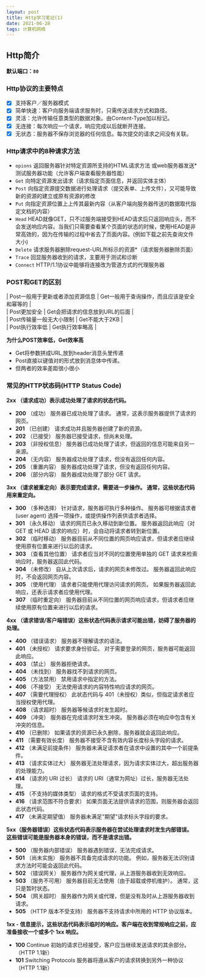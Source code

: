 ```yaml
---
layout: post
title: Http学习笔记(1)
date: 2021-06-28
tags: 计算机网络
---
```


## Http简介

**默认端口：`80`**

### Http协议的主要特点
- [x] 支持客户／服务器模式
- [x] 简单快速：客户向服务端请求服务时，只需传送请求方式和路径。
- [x] 灵活：允许传输任意类型的数据对象。由Content-Type加以标记。
- [x] 无连接：每次响应一个请求，响应完成以后就断开连接。
- [x] 无状态：服务器不保存浏览器的任何信息。每次提交的请求之间没有关联。

### Http请求中的8种请求方法

* `opions` 返回服务器针对特定资源所支持的HTML请求方法   或web服务器发送*测试服务器功能（允许客户端查看服务器性能）
* `Get` 向特定资源发出请求（请求指定页面信息，并返回实体主体）
* `Post` 向指定资源提交数据进行处理请求（提交表单、上传文件），又可能导致新的资源的建立或原有资源的修改
* `Put` 向指定资源位置上上传其最新内容（从客户端向服务器传送的数据取代指定文档的内容）
* `Head` HEAD就像GET，只不过服务端接受到HEAD请求后只返回响应头，而不会发送响应内容。当我们只需要查看某个页面的状态的时候，使用HEAD是非常高效的，因为在传输的过程中省去了页面内容。(例如下载之前先查询文件大小)
* `Delete` 请求服务器删除request-URL所标示的资源*（请求服务器删除页面）
* `Trace` 回显服务器收到的请求，主要用于测试和诊断
* `Connect` HTTP/1.1协议中能够将连接改为管道方式的代理服务器

### POST和GET的区别

| Post一般用于更新或者添加资源信息 | Get一般用于查询操作，而且应该是安全和幂等的 |  
| Post更加安全 | Get会把请求的信息放到URL的后面 |  
| Post传输量一般无大小限制 | Get不能大于2KB |  
| Post执行效率低 | Get执行效率略高 |  

**为什么POST效率低，Get效率高**
* Get将参数拼成URL,放到header消息头里传递
* Post直接以键值对的形式放到消息体中传递。
* 但两者的效率差距很小很小

### 常见的HTTP状态码(HTTP Status Code)

**2xx （请求成功）表示成功处理了请求的状态代码。**
* **200**   （成功）  服务器已成功处理了请求。 通常，这表示服务器提供了请求的网页。
* **201**   （已创建）  请求成功并且服务器创建了新的资源。
* **202**   （已接受）  服务器已接受请求，但尚未处理。
* **203**   （非授权信息）  服务器已成功处理了请求，但返回的信息可能来自另一来源。
* **204**   （无内容）  服务器成功处理了请求，但没有返回任何内容。
* **205**   （重置内容） 服务器成功处理了请求，但没有返回任何内容。
* **206**   （部分内容）  服务器成功处理了部分 GET 请求。

**3xx （请求被重定向）表示要完成请求，需要进一步操作。 通常，这些状态代码用来重定向。**
* **300**   （多种选择）  针对请求，服务器可执行多种操作。 服务器可根据请求者 (user agent) 选择一项操作，或提供操作列表供请求者选择。
* **301**   （永久移动）  请求的网页已永久移动到新位置。 服务器返回此响应（对 GET 或 HEAD 请求的响应）时，会自动将请求者转到新位置。
* **302**   （临时移动）  服务器目前从不同位置的网页响应请求，但请求者应继续使用原有位置来进行以后的请求。
* **303**   （查看其他位置） 请求者应当对不同的位置使用单独的 GET 请求来检索响应时，服务器返回此代码。
* **304**   （未修改） 自从上次请求后，请求的网页未修改过。 服务器返回此响应时，不会返回网页内容。
* **305**   （使用代理） 请求者只能使用代理访问请求的网页。 如果服务器返回此响应，还表示请求者应使用代理。
* **307**   （临时重定向）  服务器目前从不同位置的网页响应请求，但请求者应继续使用原有位置来进行以后的请求。

**4xx （请求错误/客户端错误）这些状态代码表示请求可能出错，妨碍了服务器的处理。**
* **400**   （错误请求） 服务器不理解请求的语法。
* **401**   （未授权） 请求要求身份验证。 对于需要登录的网页，服务器可能返回此响应。
* **403**   （禁止） 服务器拒绝请求。
* **404**   （未找到） 服务器找不到请求的网页。
* **405**   （方法禁用） 禁用请求中指定的方法。
* **406**   （不接受） 无法使用请求的内容特性响应请求的网页。
* **407**   （需要代理授权） 此状态代码与 401（未授权）类似，但指定请求者应当授权使用代理。
* **408**   （请求超时）  服务器等候请求时发生超时。
* **409**   （冲突）  服务器在完成请求时发生冲突。 服务器必须在响应中包含有关冲突的信息。
* **410**   （已删除）  如果请求的资源已永久删除，服务器就会返回此响应。
* **411**   （需要有效长度） 服务器不接受不含有效内容长度标头字段的请求。
* **412**   （未满足前提条件） 服务器未满足请求者在请求中设置的其中一个前提条件。
* **413**   （请求实体过大） 服务器无法处理请求，因为请求实体过大，超出服务器的处理能力。
* **414**   （请求的 URI 过长） 请求的 URI（通常为网址）过长，服务器无法处理。
* **415**   （不支持的媒体类型） 请求的格式不受请求页面的支持。
* **416**   （请求范围不符合要求） 如果页面无法提供请求的范围，则服务器会返回此状态代码。
* **417**   （未满足期望值） 服务器未满足"期望"请求标头字段的要求。

**5xx（服务器错误）这些状态代码表示服务器在尝试处理请求时发生内部错误。 这些错误可能是服务器本身的错误，而不是请求出错。**
* **500**   （服务器内部错误）  服务器遇到错误，无法完成请求。
* **501**   （尚未实施） 服务器不具备完成请求的功能。 例如，服务器无法识别请求方法时可能会返回此代码。
* **502**   （错误网关） 服务器作为网关或代理，从上游服务器收到无效响应。
* **503**   （服务不可用） 服务器目前无法使用（由于超载或停机维护）。 通常，这只是暂时状态。
* **504**   （网关超时）  服务器作为网关或代理，但是没有及时从上游服务器收到请求。
* **505**   （HTTP 版本不受支持） 服务器不支持请求中所用的 HTTP 协议版本。

**1xx - 信息提示，这些状态代码表示临时的响应。客户端在收到常规响应之前，应准备接收一个或多个 1xx 响应。**
* **100**    Continue 初始的请求已经接受，客户应当继续发送请求的其余部分。（HTTP 1.1新）
* **101**    Switching Protocols 服务器将遵从客户的请求转换到另外一种协议（HTTP 1.1新）
